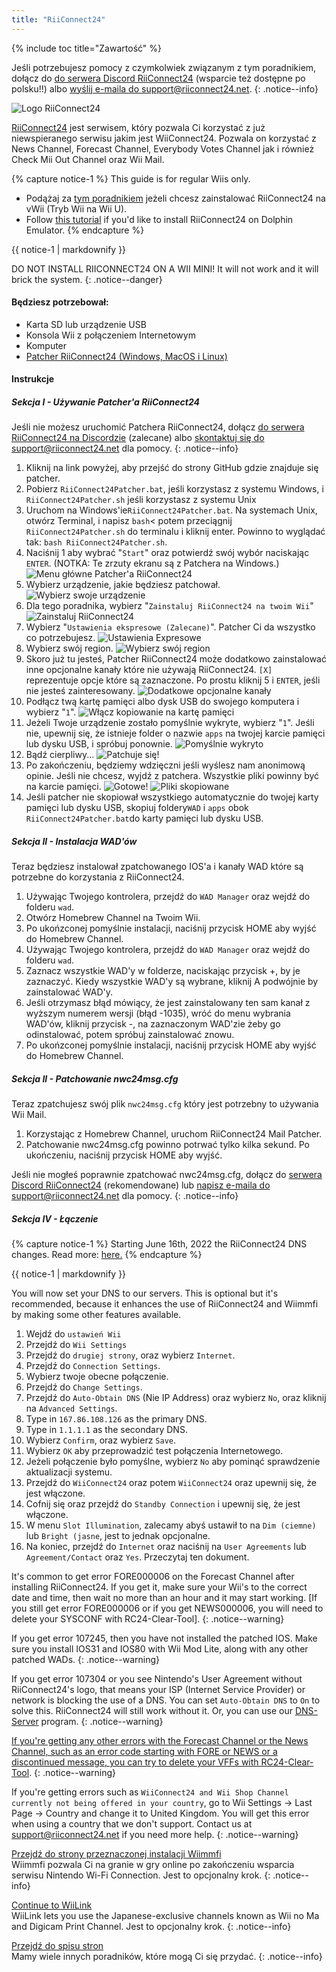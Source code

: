 ```yaml
---
title: "RiiConnect24"
---
```


{% include toc title="Zawartość" %}

Jeśli potrzebujesz pomocy z czymkolwiek związanym z tym poradnikiem, dołącz do [do serwera Discord RiiConnect24](https://discord.gg/rc24) (wsparcie też dostępne po polsku!!) albo [wyślij e-maila do support@riiconnect24.net](mailto:support@riiconnect24.net).
{: .notice--info}

![Logo RiiConnect24](/images/WiiRC24Logo.jpg)

[RiiConnect24](https://rc24.xyz/) jest serwisem, który pozwala Ci korzystać z już niewspieranego serwisu jakim jest WiiConnect24. Pozwala on korzystać z News Channel, Forecast Channel, Everybody Votes Channel jak i również Check Mii Out Channel oraz Wii Mail.

{% capture notice-1 %}
This guide is for regular Wiis only.

- Podążaj za [tym poradnikiem](riiconnect24-vwii) jeżeli chcesz zainstalować RiiConnect24 na vWii (Tryb Wii na Wii U).
- Follow [this tutorial](riiconnect24-dolphin) if you'd like to install RiiConnect24 on Dolphin Emulator.
{% endcapture %}

<div class="notice--warning">{{ notice-1 | markdownify }}</div>

DO NOT INSTALL RIICONNECT24 ON A WII MINI! It will not work and it will brick the system.
{: .notice--danger}

#### Będziesz potrzebował:

* Karta SD lub urządzenie USB
* Konsola Wii z połączeniem Internetowym
* Komputer
* [Patcher RiiConnect24 (Windows, MacOS i Linux)](https://github.com/RiiConnect24/RiiConnect24-Patcher/releases)

#### Instrukcje

##### Sekcja I - Używanie Patcher'a RiiConnect24

Jeśli nie możesz uruchomić Patchera RiiConnect24, dołącz [do serwera RiiConnect24 na Discordzie](https://discord.gg/rc24) (zalecane) albo [skontaktuj się do support@riiconnect24.net](mailto:support@riiconnect24.net) dla pomocy.
{: .notice--info}

1. Kliknij na link powyżej, aby przejść do strony GitHub gdzie znajduje się patcher.
2. Pobierz `RiiConnect24Patcher.bat`, jeśli korzystasz z systemu Windows, i `RiiConnect24Patcher.sh` jeśli korzystasz z systemu Unix
3. Uruchom na Windows'ie`RiiConnect24Patcher.bat`. Na systemach Unix, otwórz Terminal, i napisz `bash`< potem przeciągnij `RiiConnect24Patcher.sh` do terminalu i kliknij enter. Powinno to wyglądać tak: `bash RiiConnect24Patcher.sh`.
4. Naciśnij 1 aby wybrać "`Start`" oraz potwierdź swój wybór naciskając `ENTER`. (NOTKA: Te zrzuty ekranu są z Patchera na Windows.) ![Menu główne Patcher'a RiiConnect24](/images/RC24_Patcher/1.JPG)
5. Wybierz urządzenie, jakie będziesz patchował. ![Wybierz swoje urządzenie](/images/RC24_Patcher/2.JPG)
6. Dla tego poradnika, wybierz "`Zainstaluj RiiConnect24 na twoim Wii`" ![Zainstaluj RiiConnect24](/images/RC24_Patcher/3.JPG)
7. Wybierz "`Ustawienia ekspresowe
(Zalecane)`". Patcher Ci da wszystko co potrzebujesz. ![Ustawienia Expresowe](/images/RC24_Patcher/4.JPG)
8. Wybierz swój region. ![Wybierz swój region](/images/RC24_Patcher/5.JPG)
9. Skoro już tu jesteś, Patcher RiiConnect24 może dodatkowo zainstalować inne opcjonalne kanały które nie używają RiiConnect24. `[X]` reprezentuje opcje które są zaznaczone. Po prostu kliknij 5 i `ENTER`, jeśli nie jesteś zainteresowany. ![Dodatkowe opcjonalne kanały](/images/RC24_Patcher/6.JPG)
10. Podłącz twą kartę pamięci albo dysk USB do swojego komputera i wybierz "`1`". ![Włącz kopiowanie na kartę pamięci](/images/RC24_Patcher/7.JPG)
11. Jeżeli Twoje urządzenie zostało pomyślnie wykryte, wybierz "`1`". Jeśli nie, upewnij się, że istnieje folder o nazwie `apps` na twojej karcie pamięci lub dysku USB, i spróbuj ponownie. ![Pomyślnie wykryto](/images/RC24_Patcher/8.JPG)
12. Bądź cierpliwy... ![Patchuje się!](/images/RC24_Patcher/9.JPG)
13. Po zakończeniu, będziemy wdzięczni jeśli wyślesz nam anonimową opinie.  Jeśli nie chcesz, wyjdź z patchera. Wszystkie pliki powinny być na karcie pamięci. ![Gotowe!](/images/RC24_Patcher/10.JPG) ![Pliki skopiowane](/images/RC24_Patcher/11.PNG)
14. Jeśli patcher nie skopiował wszystkiego automatycznie do twojej karty pamięci lub dysku USB, skopiuj foldery`WAD` i `apps` obok `RiiConnect24Patcher.bat`do karty pamięci lub dysku USB.

##### Sekcja II - Instalacja WAD'ów

Teraz będziesz instalował zpatchowanego IOS'a i kanały WAD które są potrzebne do korzystania z RiiConnect24.

1. Używając Twojego kontrolera, przejdź do `WAD Manager` oraz wejdź do folderu `wad`.
2. Otwórz Homebrew Channel na Twoim Wii.
3. Po ukońzconej pomyślnie instalacji, naciśnij przycisk HOME aby wyjść do Homebrew Channel.
4. Używając Twojego kontrolera, przejdź do `WAD Manager` oraz wejdź do folderu `wad`.
5. Zaznacz wszystkie WAD'y w folderze, naciskając przycisk +, by je zaznaczyć. Kiedy wszystkie WAD'y są wybrane, kliknij A podwójnie by zainstalować WAD'y.
6. Jeśli otrzymasz błąd mówiący, że jest zainstalowany ten sam kanał z wyższym numerem wersji (błąd -1035), wróć do menu wybrania WAD'ów, kliknij przycisk -, na zaznaczonym WAD'zie żeby go odinstalować, potem spróbuj zainstalować znowu.
7. Po ukońzconej pomyślnie instalacji, naciśnij przycisk HOME aby wyjść do Homebrew Channel.

##### Sekcja II - Patchowanie nwc24msg.cfg

Teraz zpatchujesz swój plik `nwc24msg.cfg` który jest potrzebny to używania Wii Mail.

1. Korzystając z Homebrew Channel, uruchom RiiConnect24 Mail Patcher.
2. Patchowanie nwc24msg.cfg powinno potrwać tylko kilka sekund. Po ukończeniu, naciśnij przycisk HOME aby wyjść.

Jeśli nie mogłeś poprawnie zpatchować nwc24msg.cfg, dołącz do [serwera Discord RiiConnect24](https://discord.gg/rc24) (rekomendowane) lub [napisz e-maila do support@riiconnect24.net](mailto:support@riiconnect24.net) dla pomocy.
{: .notice--info}

##### Sekcja IV - Łączenie

{% capture notice-1 %}
Starting June 16th, 2022 the RiiConnect24 DNS changes. Read more: [here.](riiconnect24-dns-update)
{% endcapture %}

<div class="notice--warning">{{ notice-1 | markdownify }}</div>

You will now set your DNS to our servers. This is optional but it's recommended, because it enhances the use of RiiConnect24 and Wiimmfi by making some other features available.

1. Wejdź do `ustawień Wii`
2. Przejdź do `Wii Settings`
3. Przejdź do `drugiej strony`, oraz wybierz `Internet`.
4. Przejdź do `Connection Settings`.
5. Wybierz twoje obecne połączenie.
6. Przejdź do `Change Settings`.
7. Przejdź do `Auto-Obtain DNS` (Nie IP Address) oraz wybierz `No`, oraz kliknij na `Advanced Settings`.
8. Type in `167.86.108.126` as the primary DNS.
9. Type in `1.1.1.1` as the secondary DNS.
10. Wybierz `Confirm`, oraz wybierz `Save`.
11. Wybierz `OK` aby przeprowadzić test połączenia Internetowego.
12. Jeżeli połączenie było pomyślne, wybierz `No` aby pominąć sprawdzenie aktualizacji systemu.
13. Przejdź do `WiiConnect24` oraz potem `WiiConnect24` oraz upewnij się, że jest włączone.
14. Cofnij się oraz przejdź do `Standby Connection` i upewnij się, że jest włączone.
15. W menu `Slot Illumination`, zalecamy abyś ustawił to na `Dim (ciemne)` lub `Bright (jasne`, jest to jednak opcjonalne.
16. Na koniec, przejdź do `Internet` oraz naciśnij na `User Agreements` lub `Agreement/Contact` oraz `Yes`. Przeczytaj ten dokument.

It's common to get error FORE000006 on the Forecast Channel after installing RiiConnect24. If you get it, make sure your Wii's to the correct date and time, then wait no more than an hour and it may start working. [If you still get error FORE000006 or if you get NEWS000006, you will need to delete your SYSCONF with RC24-Clear-Tool].
{: .notice--warning}

If you get error 107245, then you have not installed the patched IOS. Make sure you install IOS31 and IOS80 with Wii Mod Lite, along with any other patched WADs.
{: .notice--warning}

If you get error 107304 or you see Nintendo's User Agreement without RiiConnect24's logo, that means your ISP (Internet Service Provider) or network is blocking the use of a DNS. You can set `Auto-Obtain DNS` to `On` to solve this. RiiConnect24 will still work without it. Or, you can use our [DNS-Server](https://github.com/RiiConnect24/DNS-Server/releases/latest) program.
{: .notice--warning}

[If you're getting any other errors with the Forecast Channel or the News Channel, such as an error code starting with FORE or NEWS or a discontinued message, you can try to delete your VFFs with RC24-Clear-Tool](deleting-vffs).
{: .notice--warning}

If you're getting errors such as `WiiConnect24 and Wii Shop Channel currently not being offered in your country`, go to Wii Settings -> Last Page -> Country and change it to United Kingdom. You will get this error when using a country that we don't support. Contact us at [support@riiconnect24.net](mailto:support@riiconnect24.net) if you need more help.
{: .notice--warning}

[Przejdź do strony przeznaczonej instalacji Wiimmfi](wiimmfi)<br> Wiimmfi pozwala Ci na granie w gry online po zakończeniu wsparcia serwisu Nintendo Wi-Fi Connection. Jest to opcjonalny krok.
{: .notice--info}

[Continue to WiiLink](wiilink)<br> WiiLink lets you use the Japanese-exclusive channels known as Wii no Ma and Digicam Print Channel. Jest to opcjonalny krok.
{: .notice--info}

[Przejdź do spisu stron](site-navigation)<br> Mamy wiele innych poradników, które mogą Ci się przydać.
{: .notice--info}
